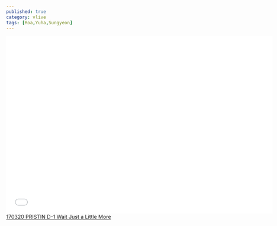 ```yaml
---
published: true
category: vlive
tags: [Roa,Yuha,Sungyeon]
---
```

<iframe frameborder="0" width="720" height="480" src="BLAH" allowfullscreen></iframe><br /><a href="" target="_blank">170320 PRISTIN D-1 Wait Just a Little More</a>